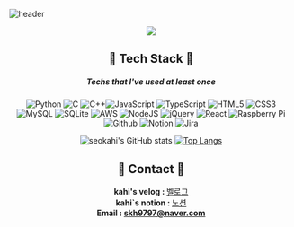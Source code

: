 ![header](https://capsule-render.vercel.app/api?type=wave&color=auto&height=400&section=header&text=🐰seokahi🐰%20)

<div align="center">
<a href="https://hits.seeyoufarm.com"><img src="https://hits.seeyoufarm.com/api/count/incr/badge.svg?url=https%3A%2F%2Fgithub.com%2Fseokahi&count_bg=%23E6A8D9&title_bg=%23D8BABA&icon=&icon_color=%23E7E7E7&title=hits&edge_flat=false"/></a>
  
</div>

<div align="center">
  
## 🔧 Tech Stack 🔧
##### Techs that I've used at least once
![Python](https://img.shields.io/badge/python-3670A0?style=for-the-badge&logo=python&logoColor=ffdd54) ![C](https://img.shields.io/badge/c-%2300599C.svg?style=for-the-badge&logo=c&logoColor=white) ![C++](https://img.shields.io/badge/c++-%2300599C.svg?style=for-the-badge&logo=c%2B%2B&logoColor=white)![JavaScript](https://img.shields.io/badge/javascript-%23323330.svg?style=for-the-badge&logo=javascript&logoColor=%23F7DF1E) ![TypeScript](https://img.shields.io/badge/typescript-%23007ACC.svg?style=for-the-badge&logo=typescript&logoColor=white) ![HTML5](https://img.shields.io/badge/html5-%23E34F26.svg?style=for-the-badge&logo=html5&logoColor=white) ![CSS3](https://img.shields.io/badge/css3-%231572B6.svg?style=for-the-badge&logo=css3&logoColor=white)<br> ![MySQL](https://img.shields.io/badge/mysql-%2300f.svg?style=for-the-badge&logo=mysql&logoColor=white) ![SQLite](https://img.shields.io/badge/sqlite-%2307405e.svg?style=for-the-badge&logo=sqlite&logoColor=white) ![AWS](https://img.shields.io/badge/AWS-%23FF9900.svg?style=for-the-badge&logo=amazon-aws&logoColor=white) ![NodeJS](https://img.shields.io/badge/node.js-6DA55F?style=for-the-badge&logo=node.js&logoColor=white) ![jQuery](https://img.shields.io/badge/jquery-%230769AD.svg?style=for-the-badge&logo=jquery&logoColor=white) ![React](https://img.shields.io/badge/react-%2320232a.svg?style=for-the-badge&logo=react&logoColor=%2361DAFB) ![Raspberry Pi](https://img.shields.io/badge/-RaspberryPi-C51A4A?style=for-the-badge&logo=Raspberry-Pi) <br> ![Github](https://img.shields.io/badge/Github-30363D?style=for-the-badge&logo=GitHub&logoColor=#EA4AAA) ![Notion](https://img.shields.io/badge/Notion-%23000000.svg?style=for-the-badge&logo=notion&logoColor=white)  ![Jira](https://img.shields.io/badge/jira-%230A0FFF.svg?style=for-the-badge&logo=jira&logoColor=white) 
  

![seokahi's GitHub stats](https://github-readme-stats.vercel.app/api?username=seokahi&show_icons=true&theme=calm) [![Top Langs](https://github-readme-stats.vercel.app/api/top-langs/?username=seokahi)](https://github.com/seokahi/seokahi/edit/main/README.md)

## 🍉 Contact 🍉
<b>kahi's velog : </b>[벨로그](https://velog.io/@skh9797)<br>
<b>kahi`s notion : </b>[노션](https://apricot-iodine-c52.notion.site/Seo-kahi-a96c5ec3e80749d4926c2c983404cc64)<br>
<b>Email : skh9797@naver.com </b><br>
</div>

